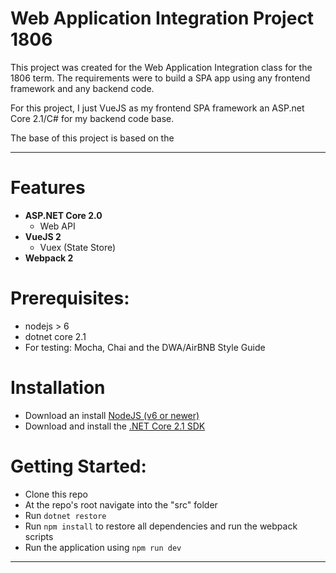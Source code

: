 # Web Application Integration Project 1806
This project was created for the Web Application Integration class for the 1806 term. The requirements were to build a SPA app using any frontend framework and any backend code.

For this project, I just VueJS as my frontend SPA framework an ASP.net Core 2.1/C# for my backend code base.

The base of this project is based on the 
 
---

# Features

- **ASP.NET Core 2.0**
  - Web API
- **VueJS 2**
  - Vuex (State Store)
- **Webpack 2**

# Prerequisites:
 * nodejs > 6
 * dotnet core 2.1
 * For testing: Mocha, Chai and the DWA/AirBNB Style Guide

# Installation
 * Download an install [NodeJS (v6 or newer)](https://nodejs.org/en/)
 * Download and install the [.NET Core 2.1 SDK](https://www.microsoft.com/net/download/dotnet-core/2.1)
 


# Getting Started:
 * Clone this repo
 * At the repo's root navigate into the "src" folder
 * Run `dotnet restore`
 * Run `npm install` to restore all dependencies and run the webpack scripts
 * Run the application using `npm run dev`

----